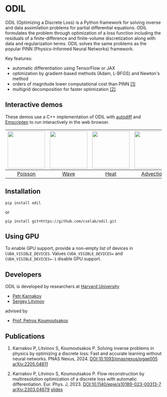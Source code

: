 # ODIL

ODIL (Optimizing a Discrete Loss) is a Python framework for solving inverse and data assimilation problems for partial differential equations.
ODIL formulates the problem through optimization of a loss function including the residuals of a finite-difference and finite-volume discretization
along with data and regularization terms.
ODIL solves the same problems as the popular PINN (Physics-Informed Neural Networks) framework.

Key features:
* automatic differentiation using TensorFlow or JAX
* optimization by gradient-based methods (Adam, L-BFGS) and Newton's method
* orders of magnitude lower computational cost than PINN [[1]](https://doi.org/10.1093/pnasnexus/pgae005)
* multigrid decomposition for faster optimization [[2]](https://doi.org/10.1140/epje/s10189-023-00313-7)

## Interactive demos

These demos use a C++ implementation of ODIL with [autodiff](https://github.com/pkarnakov/autodiff) and [Emscripten](https://emscripten.org) to run interactively in the web browser.

| [<img src="https://pkarnakov.github.io/autodiff/media/wasm_poisson.png" width=120>](https://pkarnakov.github.io/autodiff/demos/poisson.html) | [<img src="https://pkarnakov.github.io/autodiff/media/wasm_wave.png" width=120>](https://pkarnakov.github.io/autodiff/demos/wave.html) | [<img src="https://pkarnakov.github.io/autodiff/media/wasm_heat.png" width=120>](https://pkarnakov.github.io/autodiff/demos/heat.html) | [<img src="https://pkarnakov.github.io/autodiff/media/wasm_advection.png" width=120>](https://pkarnakov.github.io/autodiff/demos/advection.html) | [<img src="https://pkarnakov.github.io/autodiff/media/wasm_advection2.png" width=120>](https://pkarnakov.github.io/autodiff/demos/advection2.html) |
|:---:|:---:|:---:|:---:|:---:|
| [Poisson](https://pkarnakov.github.io/autodiff/demos/poisson.html) | [Wave](https://pkarnakov.github.io/autodiff/demos/wave.html) | [Heat](https://pkarnakov.github.io/autodiff/demos/heat.html) | [Advection](https://pkarnakov.github.io/autodiff/demos/advection.html) | [Advection2](https://pkarnakov.github.io/autodiff/demos/advection2.html) |

## Installation

```
pip install odil
```

or
```
pip install git+https://github.com/cselab/odil.git
```

## Using GPU

To enable GPU support, provide a non-empty list of devices in `CUDA_VISIBLE_DEVICES`.
Values `CUDA_VISIBLE_DEVICES=` and `CUDA_VISIBLE_DEVICES=-1` disable GPU support.

## Developers

ODIL is developed by researchers at [Harvard University](https://cse-lab.seas.harvard.edu/)

* [Petr Karnakov](https://pkarnakov.com)
* [Sergey Litvinov](https://cse-lab.seas.harvard.edu/people/sergey-litvinov)

advised by

* [Prof. Petros Koumoutsakos](https://cse-lab.seas.harvard.edu/people/petros-koumoutsakos)

## Publications

1. Karnakov P, Litvinov S, Koumoutsakos P. Solving inverse problems in physics
   by optimizing a discrete loss: Fast and accurate learning without neural networks. PNAS Nexus, 2024.
   [DOI:10.1093/pnasnexus/pgae005](https://doi.org/10.1093/pnasnexus/pgae005)
   [arXiv:2205.04611](https://arxiv.org/abs/2205.04611)


2. Karnakov P, Litvinov S, Koumoutsakos P. Flow reconstruction by
   multiresolution optimization of a discrete loss with automatic
   differentiation. Eur. Phys. J, 2023.
   [DOI:10.1140/epje/s10189-023-00313-7](https://doi.org/10.1140/epje/s10189-023-00313-7)
   [arXiv:2303.04679](https://arxiv.org/abs/2303.04679)
   [slides](https://cselab.github.io/odil/slides/usc_workshop.pdf)

